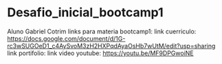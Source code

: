 # Desafio_inicial_bootcamp1
Aluno Gabriel Cotrim
links para materia bootcamp1:
link cuerriculo: https://docs.google.com/document/d/1G-rc3wSUGOeD1_c4AySvoM3zH2HXPqdAyaOsHb7wUtM/edit?usp=sharing
link portifolio:
link video youtube: https://youtu.be/MF9DPGwoiNE
